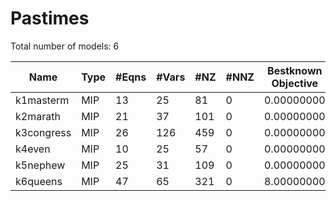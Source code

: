 #  Pastimes

Total number of models:   6

| Name       | Type | #Eqns | #Vars | #NZ | #NNZ | Bestknown Objective |
|------------|------|-------|-------|-----|------|---------------------|
| k1masterm  | MIP  | 13    | 25    | 81  | 0    | 0.00000000          |
| k2marath   | MIP  | 21    | 37    | 101 | 0    | 0.00000000          |
| k3congress | MIP  | 26    | 126   | 459 | 0    | 0.00000000          |
| k4even     | MIP  | 10    | 25    | 57  | 0    | 0.00000000          |
| k5nephew   | MIP  | 25    | 31    | 109 | 0    | 0.00000000          |
| k6queens   | MIP  | 47    | 65    | 321 | 0    | 8.00000000          |